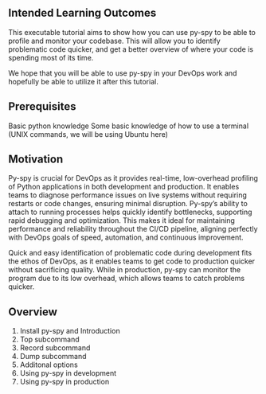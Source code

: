## Intended Learning Outcomes
This executable tutorial aims to show how you can use py-spy to be able to profile and monitor your codebase. This will allow you to identify problematic code quicker, and get a better overview of where your code is spending most of its time.

We hope that you will be able to use py-spy in your DevOps work and hopefully be able to utilize it after this tutorial.

## Prerequisites
Basic python knowledge
Some basic knowledge of how to use a terminal (UNIX commands, we will be using Ubuntu here)

## Motivation
Py-spy is crucial for DevOps as it provides real-time, low-overhead profiling of Python applications in both development and production. It enables teams to diagnose performance issues on live systems without requiring restarts or code changes, ensuring minimal disruption. Py-spy’s ability to attach to running processes helps quickly identify bottlenecks, supporting rapid debugging and optimization. This makes it ideal for maintaining performance and reliability throughout the CI/CD pipeline, aligning perfectly with DevOps goals of speed, automation, and continuous improvement.

Quick and easy identification of problematic code during development fits the ethos of DevOps, as it enables teams to get code to production quicker without sacrificing quality. While in production, py-spy can monitor the program due to its low overhead, which allows teams to catch problems quicker.

## Overview

1. Install py-spy and Introduction
2. Top subcommand
3. Record subcommand
4. Dump subcommand
5. Additonal options
6. Using py-spy in development
7. Using py-spy in production
